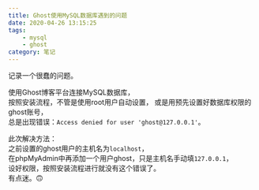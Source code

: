 ```yaml
---
title: Ghost使用MySQL数据库遇到的问题
date: 2020-04-26 13:15:25
tags: 
    - mysql
    - ghost
category: 笔记
---
```

记录一个很蠢的问题。  

使用Ghost博客平台连接MySQL数据库，  
按照安装流程，不管是使用root用户自动设置，
或是用预先设置好数据库权限的ghost账号，  
总是出现错误：`Access denied for user 'ghost@127.0.0.1'`。  

此次解决方法：  
之前设置的ghost用户的主机名为`localhost`，  
在phpMyAdmin中再添加一个用户ghost，只是主机名手动填`127.0.0.1`，  
设好权限，按照安装流程进行就没有这个错误了。  
有点迷。🙃


